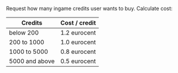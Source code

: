 
Request how many ingame credits user wants to buy. Calculate cost:

| Credits | Cost / credit |
| ---- | ---- |
| below 200 | 1.2 eurocent |
| 200 to 1000 | 1.0 eurocent |
| 1000 to 5000 | 0.8 eurocent |
| 5000 and above | 0.5 eurocent |
